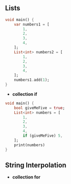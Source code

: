 ## Lists

```dart
void main() {
    var numbers1 = [
        1,
        2,
        3,
        4,
    ];
    List<int> numbers2 = [
        1,
        2,
        3,
        4,
    ];
    numbers1.add(1);
}
```

- **collection if**

```dart
void main() {
    bool giveMeFive = true;
    List<int> numbers = [
        1,
        2,
        3,
        4,
        if (giveMeFive) 5,
    ];
    print(numbers)
}
```

## String Interpolation

- **collection for**
